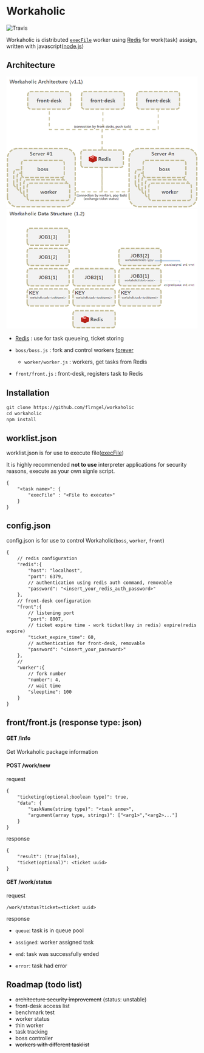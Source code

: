 # Workaholic

![Travis](https://travis-ci.org/flrngel/workaholic.svg?branch=master)

Workaholic is distributed [`execFile`](http://nodejs.org/api/child_process.html#child_process_child_process_execfile_file_args_options_callback) worker using [Redis](http://redis.io) for work(task) assign, written with javascript([node.js](http://nodejs.org))

## Architecture

![workaholic architecture v1.1](https://raw.githubusercontent.com/flrngel/workaholic/screenshots/workaholic_architecture_v1.1.png)
![workaholic data structure v1.2](https://raw.githubusercontent.com/flrngel/workaholic/screenshots/workaholic_data_structure_v1.2.png)

- [Redis](http://redis.io) : use for task queueing, ticket storing

- `boss/boss.js` : fork and control workers [forever](https://github.com/nodejitsu/forever)

	- `worker/worker.js` : workers, get tasks from Redis

- `front/front.js` : front-desk, registers task to Redis

## Installation

	git clone https://github.com/flrngel/workaholic
	cd workaholic
	npm install

## worklist.json

worklist.json is for use to execute file([execFile](http://nodejs.org/api/child_process.html#child_process_child_process_execfile_file_args_options_callback))

It is highly recommended **not to use** interpreter applications for security reasons, execute as your own signle script.

	{
		"<task name>": {
			"execFile" : "<File to execute>"
		}
	}

## config.json

config.json is for use to control Workaholic(`boss`, `worker`, `front`)

	{
		// redis configuration
		"redis":{
			"host": "localhost",
			"port": 6379,
			// authentication using redis auth command, removable
			"password": "<insert_your_redis_auth_password>"
		},
		// front-desk configuration
		"front":{
			// listening port
			"port": 8007,
			// ticket expire time - work ticket(key in redis) expire(redis expire)
			"ticket_expire_time": 60,
			// authentication for front-desk, removable
			"password": "<insert_your_password>"
		},
		// 
		"worker":{
			// fork number
			"number": 4,
			// wait time
			"sleeptime": 100
		}
	}

## front/front.js (response type: json)

#### GET /info

Get Workaholic package information

#### POST /work/new

request

	{
		"ticketing(optional;boolean type)": true,
		"data": {
			"taskName(string type)": "<task anme>",
			"argument(array type, strings)": ["<arg1>","<arg2>..."]
		}
	}

response

	{
		"result": (true|false),
		"ticket(optional)": <ticket uuid>
	}

#### GET /work/status

request

	/work/status?ticket=<ticket uuid>

response

- `queue`: task is in queue pool

- `assigned`: worker assigned task

- `end`: task was successfully ended

- `error`: task had error


## Roadmap (todo list)

- ~~architecture security improvement~~ (status: unstable)
- front-desk access list
- benchmark test
- worker status
- thin worker
- task tracking
- boss controller
- ~~workers with different tasklist~~
